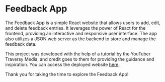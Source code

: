 # Feedback App

The Feedback App is a simple React website that allows users to add, edit, and delete feedback entries. It leverages the power of React for the frontend, providing an interactive and responsive user interface. The app also utilizes a JSON web server as the backend to store and manage the feedback data.

This project was developed with the help of a tutorial by the YouTuber Traversy Media, and credit goes to them for providing the guidance and inspiration. You can access the deployed website [here](https://tharshansm.github.io/FeedbackApp/).

Thank you for taking the time to explore the Feedback App!
